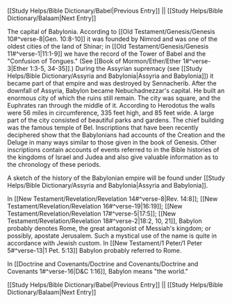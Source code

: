 [[Study Helps/Bible Dictionary/Babel|Previous Entry]]  ||  [[Study Helps/Bible Dictionary/Balaam|Next Entry]]

 The capital of Babylonia. According to [[Old Testament/Genesis/Genesis 10#^verse-8|Gen. 10:8-10]] it was founded by Nimrod and was one of the oldest cities of the land of Shinar; in [[Old Testament/Genesis/Genesis 11#^verse-1|11:1-9]] we have the record of the Tower of Babel and the "Confusion of Tongues." (See [[Book of Mormon/Ether/Ether 1#^verse-3|Ether 1:3-5, 34-35]].) During the Assyrian supremacy (see [[Study Helps/Bible Dictionary/Assyria and Babylonia|Assyria and Babylonia]]) it became part of that empire and was destroyed by Sennacherib. After the downfall of Assyria, Babylon became Nebuchadnezzar's capital. He built an enormous city of which the ruins still remain. The city was square, and the Euphrates ran through the middle of it. According to Herodotus the walls were 56 miles in circumference, 335 feet high, and 85 feet wide. A large part of the city consisted of beautiful parks and gardens. The chief building was the famous temple of Bel. Inscriptions that have been recently deciphered show that the Babylonians had accounts of the Creation and the Deluge in many ways similar to those given in the book of Genesis. Other inscriptions contain accounts of events referred to in the Bible histories of the kingdoms of Israel and Judea and also give valuable information as to the chronology of these periods.

 A sketch of the history of the Babylonian empire will be found under [[Study Helps/Bible Dictionary/Assyria and Babylonia|Assyria and Babylonia]].

 In [[New Testament/Revelation/Revelation 14#^verse-8|Rev. 14:8]]; [[New Testament/Revelation/Revelation 16#^verse-19|16:19]]; [[New Testament/Revelation/Revelation 17#^verse-5|17:5]]; [[New Testament/Revelation/Revelation 18#^verse-2|18:2, 10, 21]], Babylon probably denotes Rome, the great antagonist of Messiah's kingdom; or possibly, apostate Jerusalem. Such a mystical use of the name is quite in accordance with Jewish custom. In [[New Testament/1 Peter/1 Peter 5#^verse-13|1 Pet. 5:13]] Babylon probably referred to Rome.

 In [[Doctrine and Covenants/Doctrine and Covenants/Doctrine and Covenants 1#^verse-16|D&C 1:16]], Babylon means "the world."

[[Study Helps/Bible Dictionary/Babel|Previous Entry]]  ||  [[Study Helps/Bible Dictionary/Balaam|Next Entry]]